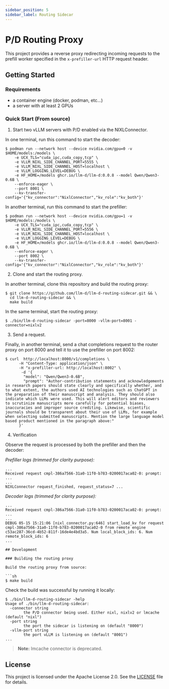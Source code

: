 ```yaml
---
sidebar_position: 5
sidebar_label: Routing Sidecar
---
```

# P/D Routing Proxy

This project provides a reverse proxy redirecting incoming requests
to the prefill worker specified in the `x-prefiller-url` HTTP request header.

## Getting Started

### Requirements

- a container engine (docker, podman, etc...)
- a server with at least 2 GPUs

### Quick Start (From source)

1. Start two vLLM servers with P/D enabled via the NIXLConnector.

In one terminal, run this command to start the decoder:

```
$ podman run --network host --device nvidia.com/gpu=0 -v $HOME/models:/models \
    -e UCX_TLS="cuda_ipc,cuda_copy,tcp" \
    -e VLLM_NIXL_SIDE_CHANNEL_PORT=5555 \
    -e VLLM_NIXL_SIDE_CHANNEL_HOST=localhost \
    -e VLLM_LOGGING_LEVEL=DEBUG \
    -e HF_HOME=/models ghcr.io/llm-d/llm-d:0.0.8 --model Qwen/Qwen3-0.6B \
    --enforce-eager \
    --port 8001 \
    --kv-transfer-config='{"kv_connector":"NixlConnector","kv_role":"kv_both"}'
```

In another terminal, run this command to start the prefiller:

```
$ podman run --network host --device nvidia.com/gpu=1 -v $HOME/models:/models \
    -e UCX_TLS="cuda_ipc,cuda_copy,tcp" \
    -e VLLM_NIXL_SIDE_CHANNEL_PORT=5556 \
    -e VLLM_NIXL_SIDE_CHANNEL_HOST=localhost \
    -e VLLM_LOGGING_LEVEL=DEBUG \
    -e HF_HOME=/models ghcr.io/llm-d/llm-d:0.0.8 --model Qwen/Qwen3-0.6B \
    --enforce-eager \
    --port 8002 \
    --kv-transfer-config='{"kv_connector":"NixlConnector","kv_role":"kv_both"}'
```

2. Clone and start the routing proxy.

In another terminal, clone this repository and build the routing proxy:

```
$ git clone https://github.com/llm-d/llm-d-routing-sidecar.git && \
  cd llm-d-routing-sidecar && \
  make build
```

In the same terminal, start the routing proxy:

```
$ ./bin/llm-d-routing-sidecar -port=8000 -vllm-port=8001 -connector=nixlv2
```

3. Send a request.

Finally, in another terminal, send a chat completions request to the router proxy on port 8000 and tell it to use the prefiller on port 8002:

```
$ curl  http://localhost:8000/v1/completions \
      -H "Content-Type: application/json" \
      -H "x-prefiller-url: http://localhost:8002" \
       -d '{
        "model": "Qwen/Qwen3-0.6B",
        "prompt": "Author-contribution statements and acknowledgements in research papers should state clearly and specifically whether, and to what extent, the authors used AI technologies such as ChatGPT in the preparation of their manuscript and analysis. They should also indicate which LLMs were used. This will alert editors and reviewers to scrutinize manuscripts more carefully for potential biases, inaccuracies and improper source crediting. Likewise, scientific journals should be transparent about their use of LLMs, for example when selecting submitted manuscripts. Mention the large language model based product mentioned in the paragraph above:"
      }'
```

4. Verification

Observe the request is processed by both the prefiller and then the decoder:

*Prefiller logs (trimmed for clarity purpose):*

```
...
Received request cmpl-386a7566-31a0-11f0-b783-0200017aca02-0: prompt: ...
...
NIXLConnector request_finished, request_status=7 ...
```

*Decoder logs (trimmed for clarity purpose):*
```
...
Received request cmpl-386a7566-31a0-11f0-b783-0200017aca02-0: prompt: ...
...
DEBUG 05-15 15:21:06 [nixl_connector.py:646] start_load_kv for request cmpl-386a7566-31a0-11f0-b783-0200017aca02-0 from remote engine c53ac287-36cd-4b52-811f-16de4e4bd3a5. Num local_block_ids: 6. Num remote_block_ids: 6
...

## Development

### Building the routing proxy

Build the routing proxy from source:

```sh
$ make build
```

Check the build was successful by running it locally:

```
$ ./bin/llm-d-routing-sidecar -help
Usage of ./bin/llm-d-routing-sidecar:
  -connector string
        the P/D connector being used. Either nixl, nixlv2 or lmcache (default "nixl")
  -port string
        the port the sidecar is listening on (default "8000")
  -vllm-port string
        the port vLLM is listening on (default "8001")
...
```

> **Note:** lmcache connector is deprecated.


## License

This project is licensed under the Apache License 2.0. See the [LICENSE](@site/docs/assets/files/LICENSE) file for details.
